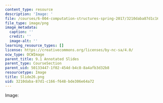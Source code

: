 ```yaml
---
content_type: resource
description: 'Image: '
file: /courses/6-004-computation-structures-spring-2017/3210daba87d1c166f648bde306e64a72_Slide26.png
file_type: image/png
image_metadata:
  caption: ''
  credit: ''
  image-alt: ''
learning_resource_types: []
license: https://creativecommons.org/licenses/by-nc-sa/4.0/
ocw_type: OCWImage
parent_title: 9.1 Annotated Slides
parent_type: CourseSection
parent_uid: 50133447-1f02-454d-b4c8-8a4afb3d32b8
resourcetype: Image
title: Slide26.png
uid: 3210daba-87d1-c166-f648-bde306e64a72
---
```

Image: 